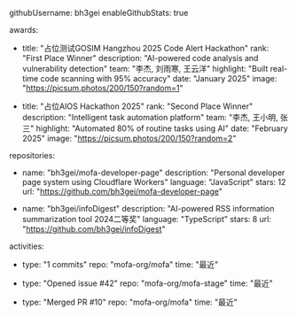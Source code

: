 githubUsername: bh3gei
enableGithubStats: true

awards:
  - title: "占位测试GOSIM Hangzhou 2025 Code Alert Hackathon"
    rank: "First Place Winner"
    description: "AI-powered code analysis and vulnerability detection"
    team: "李杰, 刘雨寒, 王云洋"
    highlight: "Built real-time code scanning with 95% accuracy"
    date: "January 2025"
    image: "https://picsum.photos/200/150?random=1"
    
  - title: "占位AIOS Hackathon 2025"
    rank: "Second Place Winner"
    description: "Intelligent task automation platform"
    team: "李杰, 王小明, 张三"
    highlight: "Automated 80% of routine tasks using AI"
    date: "February 2025"
    image: "https://picsum.photos/200/150?random=2"

repositories:
  - name: "bh3gei/mofa-developer-page"
    description: "Personal developer page system using Cloudflare Workers"
    language: "JavaScript"
    stars: 12
    url: "https://github.com/bh3gei/mofa-developer-page"
    
  - name: "bh3gei/infoDigest" 
    description: "AI-powered RSS information summarization tool 2024二等奖"
    language: "TypeScript"
    stars: 8
    url: "https://github.com/bh3gei/infoDigest"

activities:
  - type: "1 commits"
    repo: "mofa-org/mofa"
    time: "最近"
    
  - type: "Opened issue #42"
    repo: "mofa-org/mofa-stage"
    time: "最近"
    
  - type: "Merged PR #10"
    repo: "mofa-org/mofa"
    time: "最近"
